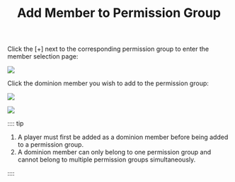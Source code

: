 ﻿---
title: Add Member to Permission Group
createTime: 2025/03/14 09:19:29
permalink: /en/doc/player/group/add/
---

Click the [+] next to the corresponding permission group to enter the member selection page:

![](/player/group/add/1.png)

Click the dominion member you wish to add to the permission group:

![](/player/group/add/2.png)

![](/player/group/add/3.png)

:::: tip

1. A player must first be added as a dominion member before being added to a permission group.
2. A dominion member can only belong to one permission group and cannot belong to multiple permission groups
   simultaneously.

::::
